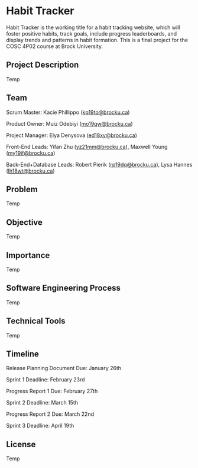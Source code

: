 # Habit Tracker

Habit Tracker is the working title for a habit tracking website, which will foster positive habits, track goals, include progress leaderboards, 
and display trends and patterns in habit formation. This is a final project for the COSC 4P02 course at Brock University. 

## Project Description

Temp

## Team

Scrum Master: Kacie Phillippo (kp19to@brocku.ca)

Product Owner: Muiz Odebiyi (mo19qw@brocku.ca)

Project Manager: Elya Denysova (ed18xy@brocku.ca)

Front-End Leads: Yifan Zhu (yz21mm@brocku.ca), Maxwell Young (my19if@brocku.ca)

Back-End+Database Leads: Robert Pierik (rp19dq@brocku.ca), Lysa Hannes (lh18wt@brocku.ca)

## Problem

Temp

## Objective

Temp

## Importance

Temp

## Software Engineering Process

Temp

## Technical Tools

Temp

## Timeline

Release Planning Document Due: January 26th

Sprint 1 Deadline: February 23rd

Progress Report 1 Due: February 27th

Sprint 2 Deadline: March 15th

Progress Report 2 Due: March 22nd

Sprint 3 Deadline: April 19th 

## License

Temp
